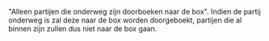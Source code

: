 "Alleen partijen die onderweg zijn doorboeken naar de box". Indien de partij onderweg is zal deze naar de box worden doorgeboekt, partijen die al binnen zijn zullen dus niet naar de box gaan. 
